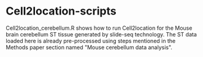 # Cell2location-scripts
Cell2location_cerebellum.R shows how to run Cell2location for the Mouse brain cerebellum ST tissue generated by slide-seq technology. The ST data loaded here is already pre-processed using steps mentioned in the Methods paper section named "Mouse cerebellum data analysis".
